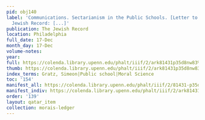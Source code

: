 ```yaml
---
pid: obj140
label: 'Communications. Sectarianism in the Public Schools. [Letter to the] Editor
  Jewish Record: [...]'
publication: The Jewish Record
location: Philadelphia
full_date: 17-Dec
month_day: 17-Dec
volume-notes:
year:
full: https://colenda.library.upenn.edu/phalt/iiif/2/ark81431p35d8nw83%2FSHA256E-s7934329--1c4bd3f97a03cac83da1b08fca916f0faabb768fe601c2e182f556e9536d1819.jpeg/full/3500,/0/default.jpg
thumb: https://colenda.library.upenn.edu/phalt/iiif/2/ark81431p35d8nw83%2FSHA256E-s7934329--1c4bd3f97a03cac83da1b08fca916f0faabb768fe601c2e182f556e9536d1819.jpeg/full/!200,200/0/default.jpg
index_terms: Gratz, Simeon|Public school|Moral Science
toc: '154'
manifest_all: https://colenda.library.upenn.edu/phalt/iiif/2/81431-p35d8nw83/manifest
manifest_indiv: https://colenda.library.upenn.edu/phalt/iiif/2/ark81431p35d8nw83%2FSHA256E-s7934329--1c4bd3f97a03cac83da1b08fca916f0faabb768fe601c2e182f556e9536d1819.jpeg
order: '139'
layout: qatar_item
collection: morais-ledger
---
```

